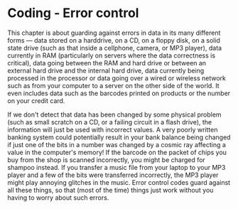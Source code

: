 # Coding - Error control

This chapter is about guarding against errors in data in its many different forms — data stored on a harddrive, on a CD, on a floppy disk, on a solid state drive (such as that inside a cellphone, camera, or MP3 player), data currently in RAM (particularly on servers where the data correctness is critical), data going between the RAM and hard drive or between an external hard drive and the internal hard drive, data currently being processed in the processor or data going over a wired or wireless network such as from your computer to a server on the other side of the world.
It even includes data such as the barcodes printed on products or the number on your credit card.

If we don't detect that data has been changed by some physical problem (such as small scratch on a CD, or a failing circuit in a flash drive), the information will just be used with incorrect values.
A very poorly written banking system could potentially result in your bank balance being changed if just one of the bits in a number was changed by a cosmic ray affecting a value in the computer's memory!
If the barcode on the packet of chips you buy from the shop is scanned incorrectly, you might be charged for shampoo instead.
If you transfer a music file from your laptop to your MP3 player and a few of the bits were transferred incorrectly, the MP3 player might play annoying glitches in the music.
Error control codes guard against all these things, so that (most of the time) things just work without you having to worry about such errors.
